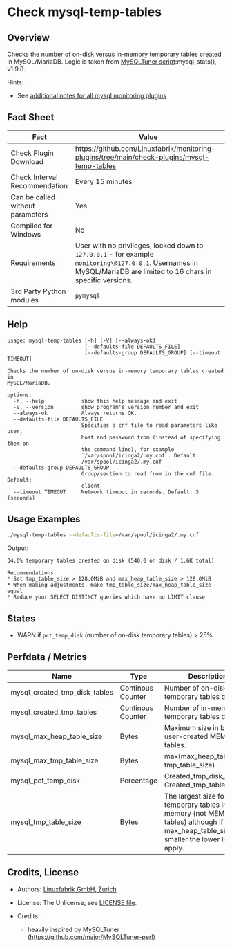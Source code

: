 # Check mysql-temp-tables

## Overview

Checks the number of on-disk versus in-memory temporary tables created in MySQL/MariaDB. Logic is taken from [MySQLTuner script](https://github.com/major/MySQLTuner-perl):mysql_stats(), v1.9.8.

Hints:

* See [additional notes for all mysql monitoring plugins](https://github.com/Linuxfabrik/monitoring-plugins/blob/main/PLUGINS-MYSQL.rst)


## Fact Sheet

| Fact | Value |
|----|----|
| Check Plugin Download                 | <https://github.com/Linuxfabrik/monitoring-plugins/tree/main/check-plugins/mysql-temp-tables> |
| Check Interval Recommendation         | Every 15 minutes |
| Can be called without parameters      | Yes |
| Compiled for Windows                  | No |
| Requirements                          | User with no privileges, locked down to `127.0.0.1` - for example `monitoring\@127.0.0.1`. Usernames in MySQL/MariaDB are limited to 16 chars in specific versions. |
| 3rd Party Python modules              | `pymysql` |


## Help

```text
usage: mysql-temp-tables [-h] [-V] [--always-ok]
                         [--defaults-file DEFAULTS_FILE]
                         [--defaults-group DEFAULTS_GROUP] [--timeout TIMEOUT]

Checks the number of on-disk versus in-memory temporary tables created in
MySQL/MariaDB.

options:
  -h, --help            show this help message and exit
  -V, --version         show program's version number and exit
  --always-ok           Always returns OK.
  --defaults-file DEFAULTS_FILE
                        Specifies a cnf file to read parameters like user,
                        host and password from (instead of specifying them on
                        the command line), for example
                        `/var/spool/icinga2/.my.cnf`. Default:
                        /var/spool/icinga2/.my.cnf
  --defaults-group DEFAULTS_GROUP
                        Group/section to read from in the cnf file. Default:
                        client
  --timeout TIMEOUT     Network timeout in seconds. Default: 3 (seconds)
```


## Usage Examples

```bash
./mysql-temp-tables --defaults-file=/var/spool/icinga2/.my.cnf
```

Output:

```text
34.6% temporary tables created on disk (540.0 on disk / 1.6K total) 

Recommendations:
* Set tmp_table_size > 128.0MiB and max_heap_table_size > 128.0MiB
* When making adjustments, make tmp_table_size/max_heap_table_size equal
* Reduce your SELECT DISTINCT queries which have no LIMIT clause
```


## States

* WARN if `pct_temp_disk` (number of on-disk temporary tables) \> 25%


## Perfdata / Metrics

| Name | Type | Description |
|----|----|----|
| mysql_created_tmp_disk_tables | Continous Counter | Number of on-disk temporary tables created. |
| mysql_created_tmp_tables | Continous Counter | Number of in-memory temporary tables created. |
| mysql_max_heap_table_size | Bytes | Maximum size in bytes for user-created MEMORY tables. |
| mysql_max_tmp_table_size | Bytes | max(max_heap_table_size, tmp_table_size) |
| mysql_pct_temp_disk | Percentage | Created_tmp_disk_tables / Created_tmp_tables \* 100 |
| mysql_tmp_table_size | Bytes | The largest size for temporary tables in memory (not MEMORY tables) although if max_heap_table_size is smaller the lower limit will apply. |


## Credits, License

* Authors: [Linuxfabrik GmbH, Zurich](https://www.linuxfabrik.ch)

* License: The Unlicense, see [LICENSE file](https://unlicense.org/).

* Credits:

    * heavily inspired by MySQLTuner (<https://github.com/major/MySQLTuner-perl>)
